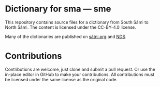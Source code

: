 # Dictionary for sma — sme

This repository contains source files for a dictionary from South Sámi to North Sámi. The content is licensed under the CC-BY-4.0 license.

Many of the dictionaries are published on [sátni.org](https://sátni.org) and [NDS](https://sanit.oahpa.no).

# Contributions

Contributions are welcome, just clone and submit a pull request. Or use the in-place editor in GitHub to make your contributions. All contributions must be licensed under the same license as the original code.
